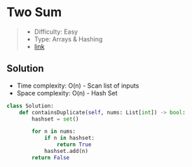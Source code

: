 # Two Sum

> - Difficulty: Easy
> - Type: Arrays & Hashing
> - [link](https://leetcode.com/problems/contains-duplicate/)

## Solution
- Time complexity: O(n) - Scan list of inputs
- Space complexity: O(n) - Hash Set

```python
class Solution:
    def containsDuplicate(self, nums: List[int]) -> bool:
        hashset = set()

        for n in nums:
            if n in hashset:
                return True
            hashset.add(n)
        return False
```